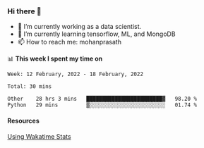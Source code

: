 ### Hi there 👋

- 🔭 I’m currently working as a data scientist.
- 🌱 I’m currently learning tensorflow, ML, and MongoDB
- 📫 How to reach me: mohanprasath

📊 **This week I spent my time on**
<!--START_SECTION:waka-->
```text
Week: 12 February, 2022 - 18 February, 2022

Total: 30 mins

Other    28 hrs 3 mins   ████████████████████████▓   98.20 % 
Python   29 mins         ▒░░░░░░░░░░░░░░░░░░░░░░░░   01.74 % 
```
<!--END_SECTION:waka-->

#### Resources
[Using Wakatime Stats](https://github.com/marketplace/actions/waka-readme)
